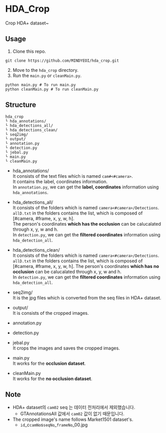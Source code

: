 # HDA_Crop
Crop HDA+ dataset~

## Usage
1. Clone this repo.
```
git clone https://github.com/MINDYEOI/hda_crop.git
```
2. Move to the `hda_crop` directory.
3. Run the `main.py` or `cleanMain.py`.
```
python main.py # To run main.py
python cleanMain.py # To run cleanMain.py
```



## Structure
```
hda_crop
└ hda_annotations/
└ hda_detections_all/
└ hda_detections_clean/
└ seq2img/
└ output/
└ annotation.py
└ detection.py
└ jebal.py
└ main.py
└ cleanMain.py
```
* hda_annotations/    
  It consists of the text files which is named `cam#<#camera>`.  
  It contains the label, coordinates information.   
  In `annotation.py`, we can get the **label, coordinates** information using `hda_annotations`.

* hda_detections_all/  
  It consists of the folders which is named `camera<#camera>/Detections`.
  `allD.txt` in the folders contains the list, which is composed of [#camera, #frame, x, y, w, h].  
  The person's coordinates **which has the occlusion** can be calucalated through x, y, w and h.  
  In `detection.py`, we can get the **filtered coordinates** information using `hda_detection_all`.  

* hda_detections_clean/  
   It consists of the folders which is named `camera<#camera>/Detections`.
   `allD.txt` in the folders contains the list, which is composed of [#camera, #frame, x, y, w, h].
   The person's coordinates **which has no occlusion** can be calucalated through x, y, w and h.  
   In `detection.py`, we can get the **filtered coordinates** information using `hda_detection_all`.
* seq2img/  
  It is the jpg files which is converted from the seq files in HDA+ dataset.
* output/  
  It is consists of the cropped images.
* annotation.py
* detection.py
* jebal.py  
  It crops the images and saves the cropped images.
* main.py  
   It works for the **occlusion dataset**.
* cleanMain.py  
   It works for the **no occlusion dataset**.


## Note
*  HDA+ dataset의 `cam02` seq 는 데이터 전처리에서 제외했습니다.
   *  GTAnnotationsAll 값에서 `cam02` 값이 없기 때문입니다.
* The cropped image's name follows Market1501 dataset's.
  * `id`\_c`camNo`s`seqNo`_`frameNo`_00.jpg